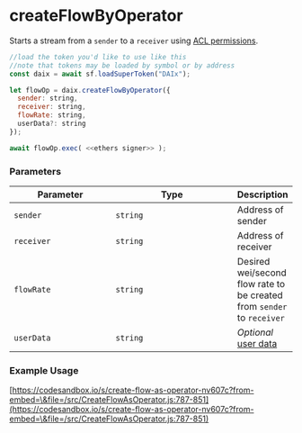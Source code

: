 # createFlowByOperator

Starts a stream from a `sender` to a `receiver` using [ACL permissions](../../more.../cfa-access-control-list-acl.md).

```javascript
//load the token you'd like to use like this 
//note that tokens may be loaded by symbol or by address
const daix = await sf.loadSuperToken("DAIx");

let flowOp = daix.createFlowByOperator({
  sender: string,
  receiver: string,
  flowRate: string,
  userData?: string
});

await flowOp.exec( <<ethers signer>> );
```

### Parameters

<table><thead><tr><th width="182">Parameter</th><th width="231.33333333333331">Type</th><th>Description</th></tr></thead><tbody><tr><td><code>sender</code></td><td><code>string</code></td><td>Address of sender</td></tr><tr><td><code>receiver</code></td><td><code>string</code></td><td>Address of receiver</td></tr><tr><td><code>flowRate</code></td><td><code>string</code></td><td>Desired wei/second flow rate to be created from <code>sender</code> to <code>receiver</code></td></tr><tr><td><code>userData</code></td><td><code>string</code></td><td><em>Optional</em> <a href="https://docs.superfluid.finance/superfluid/developers/super-apps/user-data">user data</a></td></tr></tbody></table>

### Example Usage

[https://codesandbox.io/s/create-flow-as-operator-nv607c?from-embed=\&file=/src/CreateFlowAsOperator.js:787-851](https://codesandbox.io/s/create-flow-as-operator-nv607c?from-embed=\&file=/src/CreateFlowAsOperator.js:787-851)
